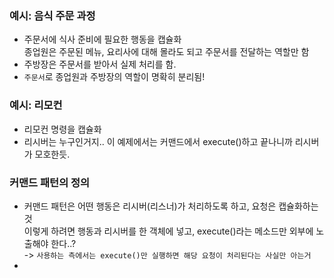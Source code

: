 ### 예시: 음식 주문 과정
- 주문서에 식사 준비에 필요한 행동을 캡슐화  
  종업원은 주문된 메뉴, 요리사에 대해 몰라도 되고 주문서를 전달하는 역할만 함
- 주방장은 주문서를 받아서 실제 처리를 함.
- `주문서`로 종업원과 주방장의 역할이 명확히 분리됨!


### 예시: 리모컨
- 리모컨 명령을 캡슐화
- 리시버는 누구인거지.. 이 예제에서는 커맨드에서 execute()하고 끝나니까 리시버가 모호한듯.


### 커맨드 패턴의 정의
- 커맨드 패턴은 어떤 행동은 리시버(리스너)가 처리하도록 하고, 요청은 캡슐화하는 것  
  이렇게 하려면 행동과 리시버를 한 객체에 넣고, execute()라는 메소드만 외부에 노출해야 한다..?  
  -> `사용하는 측에서는 execute()만 실행하면 해당 요청이 처리된다는 사실만 아는거`
- 
